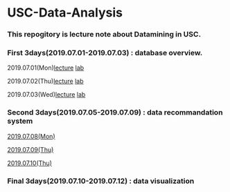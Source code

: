 # USC-Data-Analysis

### This repogitory is lecture note about Datamining in USC.

### First 3days(2019.07.01-2019.07.03) : database overview.

2019.07.01(Mon)[lecture](https://github.com/yeom-heesu/USC-Data-Analysis-/blob/master/lecture/lecture1.md)
[lab](https://github.com/yeom-heesu/USC-Data-Analysis-/blob/master/lab1.ipynb)

2019.07.02(Thu)[lecture](https://github.com/yeom-heesu/USC-Data-Analysis-/blob/master/lecture/lecture2.md)
[lab](https://github.com/yeom-heesu/USC-Data-Analysis-/blob/master/lab2.ipynb)

2019.07.03(Wed)[lecture](https://github.com/yeom-heesu/USC-Data-Analysis-/blob/master/lecture/lecture3.md)
[lab](https://github.com/yeom-heesu/USC-Data-Analysis-/blob/master/lab3.ipynb)

### Second 3days(2019.07.05-2019.07.09) : data recommandation system

[2019.07.08(Mon)](https://github.com/yeom-heesu/USC-Data-Analysis-/blob/master/lecture/lecture4.md)

[2019.07.09(Thu)](https://github.com/yeom-heesu/USC-Data-Analysis-/blob/master/lecture/lecture5.md)

[2019.07.10(Thu)](https://github.com/yeom-heesu/USC-Data-Analysis-/blob/master/lecture/lecture6.md)

### Final 3days(2019.07.10-2019.07.12) : data visualization
